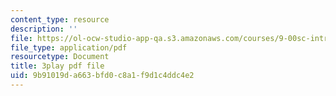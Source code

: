 ```yaml
---
content_type: resource
description: ''
file: https://ol-ocw-studio-app-qa.s3.amazonaws.com/courses/9-00sc-introduction-to-psychology-fall-2011/9b91019da663bfd0c8a1f9d1c4ddc4e2_SXzdOK_J-xE.pdf
file_type: application/pdf
resourcetype: Document
title: 3play pdf file
uid: 9b91019d-a663-bfd0-c8a1-f9d1c4ddc4e2
---
```

